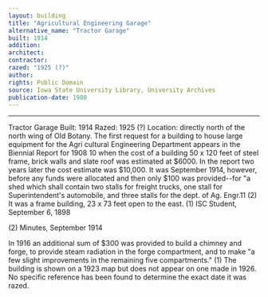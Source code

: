 ```yaml
---
layout: building
title: "Agricultural Engineering Garage"
alternative_name: "Tractor Garage"
built: 1914
addition:
architect:
contractor: 
razed: "1925 (?)"
author:
rights: Public Domain
source: Iowa State University Library, University Archives
publication-date: 1980 
---
```


---

Tractor Garage 
Built: 1914 Razed: 1925 (?) 
Location: directly north of the north wing of Old Botany. 
The first request for a building to house large equipment for the Agri cultural Engineering Department appears in the Biennial Report for 1908 10 when the cost of a building 50 x 120 feet of steel frame, brick walls and slate roof was estimated at $6000. In the report two years later the cost estimate was $10,000. 
It was September 1914, however, before any funds were allocated and 
then only $100 was provided--for "a shed which shall contain two stalls for freight trucks, one stall for Superintendent's automobile, and three stalls for the dept. of Ag. Engr.11 (2) It was a frame building, 23 x 73 feet open to the east. 
(1) 
ISC Student, September 6, 1898 

(2) 
Minutes, September 1914 


In 1916 an additional sum of $300 was provided to build a chimney and forge, to provide steam radiation in the forge compartment, and to make "a few slight improvements in the remaining five compartments." (1) 
The building is shown on a 1923 map but does not appear on one made in 1926. No specific reference has been found to determine the exact date it was razed.